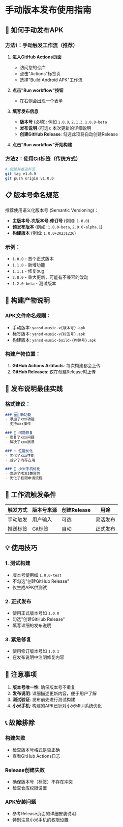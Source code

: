 # 手动版本发布使用指南

## 🚀 如何手动发布APK

### 方法1：手动触发工作流（推荐）

1. **进入GitHub Actions页面**
   - 访问您的仓库
   - 点击"Actions"标签页
   - 选择"Build Android APK"工作流

2. **点击"Run workflow"按钮**
   - 在右侧会出现一个表单

3. **填写发布信息**
   - **版本号** (必填): 例如 `1.0.0`, `2.1.3`, `1.0.0-beta`
   - **发布说明** (可选): 本次更新的详细说明
   - **创建GitHub Release**: 勾选此项将自动创建Release

4. **点击"Run workflow"开始构建**

### 方法2：使用Git标签（传统方式）

```bash
# 创建并推送标签
git tag v1.0.0
git push origin v1.0.0
```

## 📋 版本号命名规范

推荐使用语义化版本号 (Semantic Versioning)：

- **主版本号.次版本号.修订号** (例如: `1.0.0`)
- **预发布版本** (例如: `1.0.0-beta`, `2.0.0-alpha.1`)
- **构建版本** (例如: `1.0.0+20231226`)

### 示例：
- `1.0.0` - 首个正式版本
- `1.1.0` - 新增功能
- `1.1.1` - 修复bug
- `2.0.0` - 重大更新，可能有不兼容的改动
- `1.2.0-beta` - 测试版本

## 🎯 构建产物说明

### APK文件命名规则：
- 手动版本: `yansd-music-v{版本号}.apk`
- 标签版本: `yansd-music-v{标签号}.apk`
- 构建版本: `yansd-music-build-{构建号}.apk`

### 构建产物位置：
1. **GitHub Actions Artifacts**: 每次构建都会上传
2. **GitHub Releases**: 仅在创建Release时上传

## 📝 发布说明最佳实践

### 格式建议：
```markdown
### 🆕 新功能
- 添加了xxx功能
- 支持xxx操作

### 🐛 问题修复
- 修复了xxx问题
- 解决了xxx崩溃

### ⚡ 性能优化
- 优化了xxx性能
- 减少了内存占用

### 📱 小米手机优化
- 改进了MIUI兼容性
- 优化了权限申请流程
```

## 🔄 工作流触发条件

| 触发方式 | 版本号来源 | 创建Release | 用途 |
|---------|------------|-------------|------|
| 手动触发 | 用户输入 | 可选 | 灵活发布 |
| 推送标签 | Git标签 | 自动 | 正式发布 |

## 💡 使用技巧

### 1. 测试构建
- 版本号使用如 `1.0.0-test`
- 不勾选"创建GitHub Release"
- 仅生成APK供测试

### 2. 正式发布
- 使用正式版本号如 `1.0.0`
- 勾选"创建GitHub Release"
- 填写详细的发布说明

### 3. 紧急修复
- 使用修订版本号如 `1.0.1`
- 在发布说明中注明修复内容

## 🚨 注意事项

1. **版本号唯一性**: 确保版本号不重复
2. **发布说明**: 详细描述更新内容，便于用户了解
3. **测试验证**: 发布前先进行测试构建
4. **小米手机**: 构建的APK已针对小米MIUI系统优化

## 📞 故障排除

### 构建失败
- 检查版本号格式是否正确
- 查看GitHub Actions日志

### Release创建失败
- 确保版本号（标签）不存在冲突
- 检查仓库权限设置

### APK安装问题
- 参考Release页面的详细安装说明
- 特别注意小米手机的权限设置
